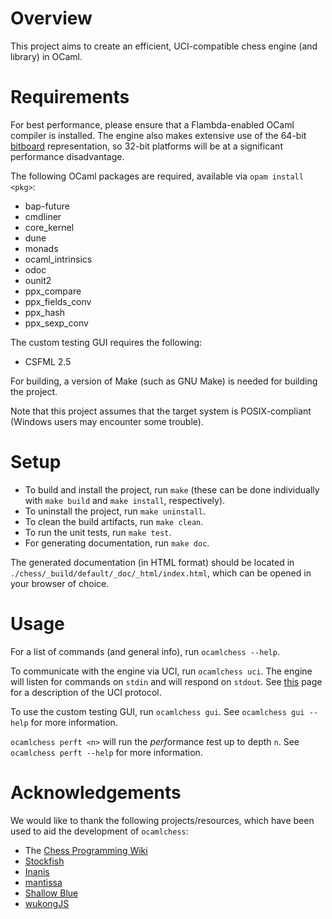 # Overview

This project aims to create an efficient, UCI-compatible chess engine (and library) in OCaml.

# Requirements

For best performance, please ensure that a Flambda-enabled OCaml compiler is installed.
The engine also makes extensive use of the 64-bit [bitboard](https://www.chessprogramming.org/Bitboards) representation, so 32-bit platforms will be at a significant performance disadvantage.

The following OCaml packages are required, available via `opam install <pkg>`:

- bap-future
- cmdliner
- core_kernel
- dune
- monads
- ocaml_intrinsics
- odoc
- ounit2
- ppx_compare
- ppx_fields_conv
- ppx_hash
- ppx_sexp_conv

The custom testing GUI requires the following:

- CSFML 2.5

For building, a version of Make (such as GNU Make) is needed for building the project.

Note that this project assumes that the target system is POSIX-compliant (Windows users may encounter some trouble).

# Setup

- To build and install the project, run `make` (these can be done individually with `make build` and `make install`, respectively).
- To uninstall the project, run `make uninstall`.
- To clean the build artifacts, run `make clean`.
- To run the unit tests, run `make test`.
- For generating documentation, run `make doc`.

The generated documentation (in HTML format) should be located in `./chess/_build/default/_doc/_html/index.html`, which can be opened in your browser of choice.

# Usage

For a list of commands (and general info), run `ocamlchess --help`.

To communicate with the engine via UCI, run `ocamlchess uci`.
The engine will listen for commands on `stdin` and will respond on `stdout`.
See [this](http://wbec-ridderkerk.nl/html/UCIProtocol.html) page for a description of the UCI protocol.

To use the custom testing GUI, run `ocamlchess gui`.
See `ocamlchess gui --help` for more information.

`ocamlchess perft <n>` will run the *perf*ormance *t*est up to depth `n`.
See `ocamlchess perft --help` for more information.

# Acknowledgements

We would like to thank the following projects/resources, which have been used to aid the development of `ocamlchess`:

- The [Chess Programming Wiki](https://www.chessprogramming.org/)
- [Stockfish](https://github.com/official-stockfish/Stockfish)
- [Inanis](https://github.com/Tearth/Inanis)
- [mantissa](https://github.com/jtheardw/mantissa)
- [Shallow Blue](https://github.com/GunshipPenguin/shallow-blue)
- [wukongJS](https://github.com/maksimKorzh/wukongJS)
